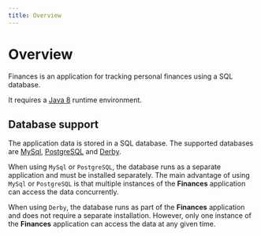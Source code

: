 ```yaml
---
title: Overview
---
```


# Overview

Finances is an application for tracking personal finances using a SQL database.

It requires a [Java 8](https://java.com/en/download/) runtime environment.

## Database support

The application data is stored in a SQL database.  The supported databases are
[MySql](https://dev.mysql.com/downloads/mysql/), [PostgreSQL](https://www.postgresql.org/download/)
and [Derby](https://db.apache.org/derby/).

When using `MySql` or `PostgreSQL`, the database runs as a separate application
and must be installed separately.  The main advantage of using `MySql` or `PostgreSQL`
is that multiple instances of the **Finances** application can access the data concurrently.

When using `Derby`, the database runs as part of the **Finances** application
and does not require a separate installation.  However, only one instance of the
**Finances** application can access the data at any given time.
